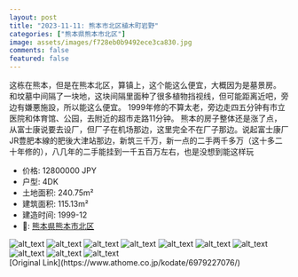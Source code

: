 ```yaml
---
layout: post
title: "2023-11-11: 熊本市北区植木町岩野"
categories: ["熊本県熊本市北区"]
image: assets/images/f728eb0b9492ece3ca830.jpg
comments: false
featured: false
---
```

<p>这栋在熊本，但是在熊本北区，算镇上，这个能这么便宜，大概因为是墓景房。
和坟墓中间隔了一块地，这块间隔里面种了很多植物挡视线，但可能距离近吧，旁边有嫌悪施設，所以能这么便宜。
1999年修的不算太老，旁边走四五分钟有市立医院和体育馆、公园，去附近的超市走路11分钟。
熊本的房子整体还是涨了点，从富士康说要去设厂，但厂子在机场那边，这里完全不在厂子那边。说起富士康厂JR豊肥本線的肥後大津站那边，新筑三千万，新一点的二手两千多万（这十多二十年修的），八几年的二手能挂到一千五百万左右，也是没想到能这样玩</p>

* 价格: 12800000 JPY
* 户型: 4DK
* 土地面积: 240.75m²
* 建筑面积: 115.13m²
* 建造时间: 1999-12
* 📍: [熊本県熊本市北区](https://www.google.com/maps/search/?api=1&query=32.9039657%2C130.6979377)

<div class="scroll-container"><img src="/assets/images/884cd64c87dd033851299.jpg" alt="alt_text"/>
<img src="/assets/images/eb153add0b91d76f15949.jpg" alt="alt_text"/>
<img src="/assets/images/e1e6757c3b2508396aa0b.jpg" alt="alt_text"/>
<img src="/assets/images/0bb40658a407c4ffeb18c.jpg" alt="alt_text"/>
<img src="/assets/images/73371c4f663a338903293.jpg" alt="alt_text"/>
<img src="/assets/images/10aead37631364b91ad40.jpg" alt="alt_text"/>
<img src="/assets/images/dbd87a21660d1b64ff5aa.jpg" alt="alt_text"/>
<img src="/assets/images/5f534fb0a0fa1218dca83.jpg" alt="alt_text"/>
<img src="/assets/images/fb22f3b36bfa7e60b3f34.jpg" alt="alt_text"/>
<img src="/assets/images/4dcd4737cd8df3063bef3.jpg" alt="alt_text"/></div>
[Original Link](https://www.athome.co.jp/kodate/6979227076/)